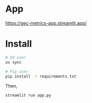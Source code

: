 # App

https://gec-metrics-app.streamlit.app/

# Install

```sh
# UV user
uv sync

# Pip user
pip install -r requirements.txt
```
Then,
```
streamlit run app.py
```